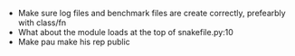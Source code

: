 
<!-- - Add error checking for whether a correct spades dir is passed in -->
- Make sure log files and benchmark files are create correctly, prefearbly with class/fn
- What about the module loads at the top of snakefile.py:10
- Make pau make his rep public



